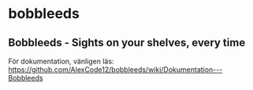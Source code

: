 # bobbleeds

## Bobbleeds - Sights on your shelves, every time

För dokumentation, vänligen läs:
https://github.com/AlexCode12/bobbleeds/wiki/Dokumentation---Bobbleeds